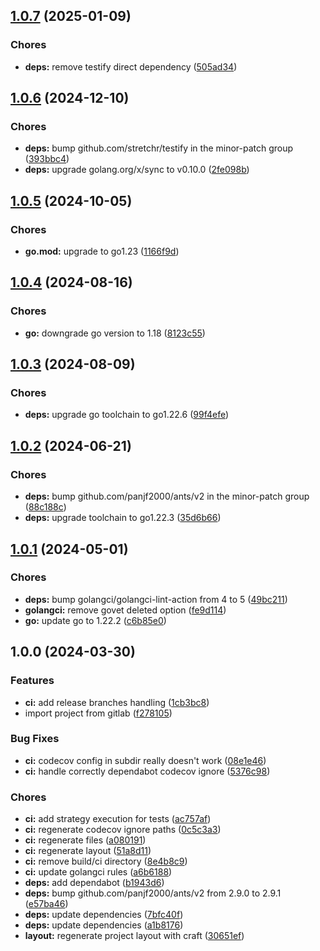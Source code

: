 ## [1.0.7](https://github.com/kilianpaquier/pooling/compare/v1.0.6...v1.0.7) (2025-01-09)

### Chores

* **deps:** remove testify direct dependency ([505ad34](https://github.com/kilianpaquier/pooling/commit/505ad34cafbaf883a866e186e4105803f571850f))

## [1.0.6](https://github.com/kilianpaquier/pooling/compare/v1.0.5...v1.0.6) (2024-12-10)

### Chores

* **deps:** bump github.com/stretchr/testify in the minor-patch group ([393bbc4](https://github.com/kilianpaquier/pooling/commit/393bbc40d83c80be44c856740d22736ff1eb4baf))
* **deps:** upgrade golang.org/x/sync to v0.10.0 ([2fe098b](https://github.com/kilianpaquier/pooling/commit/2fe098bd2027a02a0c433f8d58d6751bb1d753aa))

## [1.0.5](https://github.com/kilianpaquier/pooling/compare/v1.0.4...v1.0.5) (2024-10-05)

### Chores

* **go.mod:** upgrade to go1.23 ([1166f9d](https://github.com/kilianpaquier/pooling/commit/1166f9d257893411353e04844f33ee82686e9cf7))

## [1.0.4](https://github.com/kilianpaquier/pooling/compare/v1.0.3...v1.0.4) (2024-08-16)


### Chores

* **go:** downgrade go version to 1.18 ([8123c55](https://github.com/kilianpaquier/pooling/commit/8123c555e432a799ba8a70b4581e748fc9ce1a0d))

## [1.0.3](https://github.com/kilianpaquier/pooling/compare/v1.0.2...v1.0.3) (2024-08-09)


### Chores

* **deps:** upgrade go toolchain to go1.22.6 ([99f4efe](https://github.com/kilianpaquier/pooling/commit/99f4efeabb1bad530eaf9baf8c7025d14b375080))

## [1.0.2](https://github.com/kilianpaquier/pooling/compare/v1.0.1...v1.0.2) (2024-06-21)


### Chores

* **deps:** bump github.com/panjf2000/ants/v2 in the minor-patch group ([88c188c](https://github.com/kilianpaquier/pooling/commit/88c188c1dd4e9f7ed74efc426fbd2fcb89c87458))
* **deps:** upgrade toolchain to go1.22.3 ([35d6b66](https://github.com/kilianpaquier/pooling/commit/35d6b66c3de9fba306b5f6c3a2ab7976456f9cf7))

## [1.0.1](https://github.com/kilianpaquier/pooling/compare/v1.0.0...v1.0.1) (2024-05-01)


### Chores

* **deps:** bump golangci/golangci-lint-action from 4 to 5 ([49bc211](https://github.com/kilianpaquier/pooling/commit/49bc21103c146c9c2489a929940b6b8df8014d0e))
* **golangci:** remove govet deleted option ([fe9d114](https://github.com/kilianpaquier/pooling/commit/fe9d1142e8ac2135d604aac7f2b64cb85a4bde2b))
* **go:** update go to 1.22.2 ([c6b85e0](https://github.com/kilianpaquier/pooling/commit/c6b85e0c55a9d3ae23d5551fd3319cbb05f1ff54))

## 1.0.0 (2024-03-30)


### Features

* **ci:** add release branches handling ([1cb3bc8](https://github.com/kilianpaquier/pooling/commit/1cb3bc8efe6a5e69e0c989775ba19541f34f3ecb))
* import project from gitlab ([f278105](https://github.com/kilianpaquier/pooling/commit/f278105fed93d3051c06605ac691e74c208ebf1b))


### Bug Fixes

* **ci:** codecov config in subdir really doesn't work ([08e1e46](https://github.com/kilianpaquier/pooling/commit/08e1e463b4192ccf9b688d04001733320321ccbf))
* **ci:** handle correctly dependabot codecov ignore ([5376c98](https://github.com/kilianpaquier/pooling/commit/5376c98ad843d49fbccce54feba8331a91bdc2ad))


### Chores

* **ci:** add strategy execution for tests ([ac757af](https://github.com/kilianpaquier/pooling/commit/ac757afe347eabd7e2aa6b7412911ab36f4645d5))
* **ci:** regenerate codecov ignore paths ([0c5c3a3](https://github.com/kilianpaquier/pooling/commit/0c5c3a325f68b23585421fca62af8d2e5b7852ab))
* **ci:** regenerate files ([a080191](https://github.com/kilianpaquier/pooling/commit/a0801914b1e0461d8253e6cf7892e54808500fc3))
* **ci:** regenerate layout ([51a8d11](https://github.com/kilianpaquier/pooling/commit/51a8d1126c493bd2c17ac3e634addf8335db6f00))
* **ci:** remove build/ci directory ([8e4b8c9](https://github.com/kilianpaquier/pooling/commit/8e4b8c91df8e355aa1a9967d8d0153869eaa2ab8))
* **ci:** update golangci rules ([a6b6188](https://github.com/kilianpaquier/pooling/commit/a6b6188421131d855f636bdccb2bef5ce9234e3f))
* **deps:** add dependabot ([b1943d6](https://github.com/kilianpaquier/pooling/commit/b1943d6115a2f9cad9dfe46bf4a04d3a483484df))
* **deps:** bump github.com/panjf2000/ants/v2 from 2.9.0 to 2.9.1 ([e57ba46](https://github.com/kilianpaquier/pooling/commit/e57ba46b784f813260311b93ca9024043b33319d))
* **deps:** update dependencies ([7bfc40f](https://github.com/kilianpaquier/pooling/commit/7bfc40f145acd64e3cf107bd9ca58d87013df466))
* **deps:** update dependencies ([a1b8176](https://github.com/kilianpaquier/pooling/commit/a1b8176737407374c198fb062f84194a1f261cce))
* **layout:** regenerate project layout with craft ([30651ef](https://github.com/kilianpaquier/pooling/commit/30651efc5dd813bee1ad1751bccbeb53ffc733ff))
